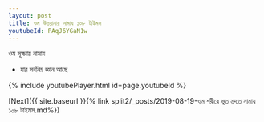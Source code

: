 ```yaml
---
layout: post
title: ওম উত্তরানায় নামায ১০৮ টাইমস
youtubeId: PAqJ6YGaN1w
---
```

 
 
 ওম সূক্ষ্মায় নামায  
 
 -  যার সর্বনিম্ন জ্ঞান আছে 
 
  
 
  
 
 
 
 
 
 


{% include youtubePlayer.html id=page.youtubeId %}
 
[Next]({{ site.baseurl }}{% link  split2/_posts/2019-08-19-ওম শরীরে ভূত ভ্রুতে নামায ১০৮ টাইমস.md%})
 
